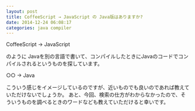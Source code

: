 ```yaml
---
layout: post
title: CoffeeScript → JavaScript の Java版はありますか?
date: 2014-12-24 06:08:17
categories: java compiler
---
```

<!-- {% raw %} -->
<p>CoffeeScript → JavaScript</p>

<p>のように
Javaを別の言語で書いて、コンパイルしたときにJavaのコードでコンパイルされるというものを探しています。</p>

<p>○○ → Java</p>

<p>こういう感じをイメージしているのですが、近いものでも良いのであれば教えていただけないでしょうか。
あと、今回、検索の仕方がわからなかったので、そういうものを調べるときのワードなども教えていただけると幸いです。</p>
<!-- {% endraw %} -->
